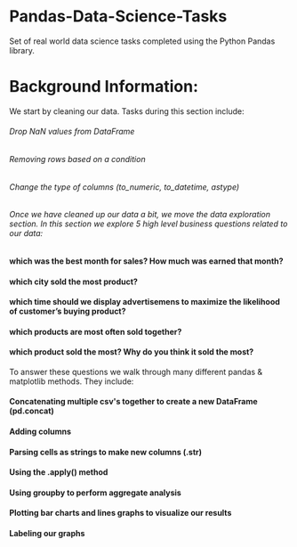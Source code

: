 # Pandas-Data-Science-Tasks
Set of real world data science tasks completed using the Python Pandas library.

# Background Information:

We start by cleaning our data. Tasks during this section include:

###### Drop NaN values from DataFrame
###### Removing rows based on a condition
###### Change the type of columns (to_numeric, to_datetime, astype)
###### Once we have cleaned up our data a bit, we move the data exploration section. In this section we explore 5 high level business questions related to our data:

#### which was the best month for sales? How much was earned that month?
#### which city sold the most product?
#### which time should we display advertisemens to maximize the likelihood of customer’s buying product?
#### which products are most often sold together?
#### which product sold the most? Why do you think it sold the most?
To answer these questions we walk through many different pandas & matplotlib methods. They include:

####  Concatenating multiple csv's together to create a new DataFrame (pd.concat)
#### Adding columns
#### Parsing cells as strings to make new columns (.str)
#### Using the .apply() method
#### Using groupby to perform aggregate analysis
#### Plotting bar charts and lines graphs to visualize our results
#### Labeling our graphs
